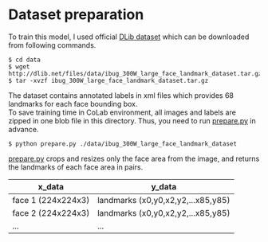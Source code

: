 # Dataset preparation
To train this model, I used official [DLib dataset](http://dlib.net/files/data/ibug_300W_large_face_landmark_dataset.tar.gz) which can be downloaded from following commands.

```
$ cd data
$ wget http://dlib.net/files/data/ibug_300W_large_face_landmark_dataset.tar.gz
$ tar -xvzf ibug_300W_large_face_landmark_dataset.tar.gz
```
The dataset contains annotated labels in xml files which provides 68 landmarks for each face bounding box.  
To save training time in CoLab environment, all images and labels are zipped in one blob file in this directory. Thus, you need to run [prepare.py](../prepare.py) in advance.

```
$ python prepare.py ./data/ibug_300W_large_face_landmark_dataset
```

[prepare.py](../prepare.py) crops and resizes only the face area from the image, and returns the landmarks of each face area in pairs.

| x_data | y_data |
|--------|--------|
| face 1 (224x224x3) | landmarks (x0,y0,x2,y2,...x85,y85) |
| face 2 (224x224x3) | landmarks (x0,y0,x2,y2,...x85,y85) |
| ... | ... |
